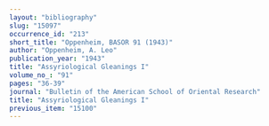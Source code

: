 ```yaml
---
layout: "bibliography"
slug: "15097"
occurrence_id: "213"
short_title: "Oppenheim, BASOR 91 (1943)"
author: "Oppenheim, A. Leo"
publication_year: "1943"
title: "Assyriological Gleanings I"
volume_no_: "91"
pages: "36-39"
journal: "Bulletin of the American School of Oriental Research"
title: "Assyriological Gleanings I"
previous_item: "15100"
---
```

